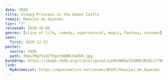 ```yaml
---
date: 2020
title: Sleepy Princess in the Demon Castle
romaji: Maoujou de Oyasumi
tier: "?"
released: 2020-10-06
genres: [slice of life, comedy, supernatural, magic, fantasy, shounen]
seen:
  first: 2020-12-22
poster:
  source: tmdb
  path: 3bmu7Mg7Sc6IfHgvt98WNChaOkR.jpg
backdrop: https://image.tmdb.org/t/p/original/ya0GSNDIwlD3W0DJNCBizlf0dkf.jpg
link:
  MyAnimeList: https://myanimelist.net/anime/40397/Maoujou_de_Oyasumi
---
```

